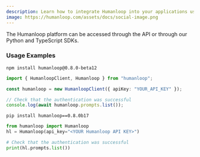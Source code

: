```yaml
---
description: Learn how to integrate Humanloop into your applications using our Python and TypeScript SDKs or REST API.
image: https://humanloop.com/assets/docs/social-image.png
---
```


The Humanloop platform can be accessed through the API or through our Python and TypeScript SDKs.

<Cards>
  <Card
    title="Node/TypeScript ↗"
    icon="fa-brands fa-node"
    icon="fa-brands fa-js"
    href="https://www.npmjs.com/package/humanloop"
  />
  <Card
    title="Python ↗"
    icon="fa-brands fa-python"
    href="https://pypi.org/project/humanloop/"
  />
  
</Cards>

### Usage Examples

<Tabs>

<Tab title="TypeScript SDK">

```shell title="Installation"
npm install humanloop@0.8.0-beta12
```

```typescript title="Example usage"
import { HumanloopClient, Humanloop } from "humanloop";

const humanloop = new HumanloopClient({ apiKey: "YOUR_API_KEY" });

// Check that the authentication was successful
console.log(await humanloop.prompts.list());
```

</Tab>

<Tab title="Python SDK">

```shell title="Installation"
pip install humanloop==0.8.0b17
```

```python title="Example usage"
from humanloop import Humanloop
hl = Humanloop(api_key="<YOUR Humanloop API KEY>")

# Check that the authentication was successful
print(hl.prompts.list())
```

</Tab>
</Tabs>
